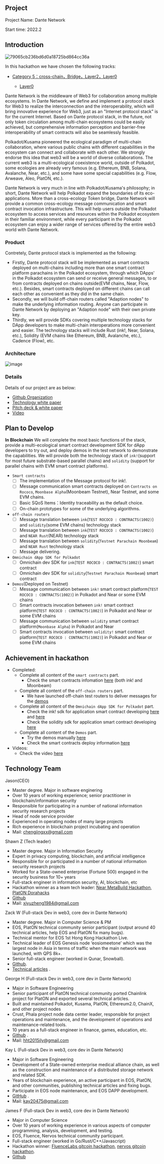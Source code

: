 ## Project

Project Name: Dante Network

Start time: 2022.2

## Introduction

![79065cb236bd6d0a18725bd864cc36a](https://user-images.githubusercontent.com/83746881/169981478-dd274207-a0ee-48a5-bdc1-94e46f938766.png)

In this hackathon we have chosen the following tracks:
* [Category 5：cross-chain，Bridge，Layer2，Layer0](https://github.com/ParityAsia/hackathon-2022-summer/blob/main/docs/categories-en.md#category-5-cross-chain-bridge-layer2-layer0)
  
  * [Layer0](https://github.com/ParityAsia/hackathon-2022-summer/blob/main/docs/categories-en.md#layer0)

Dante Network is the middleware of Web3 for collaboration among multiple ecosystems.  In Dante Network, we define and implement a protocol stack for Web3 to realize the interconnection and the interoperability, which will bring innovative experience for Web3, just as an "Internet protocol stack" is for the current Internet. Based on Dante protocol stack, in the future, not only token circulation among multi-chain ecosystems could be easily achieved, but comprehensive information perception and barrier-free interoperability of smart contracts will also be seamlessly feasible. 

Polkadot/Kusama pioneered the ecological paradigm of multi-chain collaboration, where various public chains with different capabilities in the ecosystem can connect and collaborate with each other. We strongly endorse this idea that web3 will be a world of diverse collaborations. The current web3 is a multi-ecological coexistence world, outside of Polkadot, some ecologies are already very famous (e.g. Ethereum, BNB, Solana, Avalanche, Near, etc.), and some have some special capabilities (e.g. Flow, Arweave, Aleo, PlatON, etc.).

Dante Network is very much in line with Polkadot/Kusama's philosophy; in short, Dante Network will help Polkadot expand the boundaries of its eco-applications. More than a cross-ecology Token bridge, Dante Network will provide a common cross-ecology message communication and smart contract invocation infrastructure. This will help users outside the Polkadot ecosystem to access services and resources within the Polkadot ecosystem in their familiar environment, while every participant in the Polkadot ecosystem can enjoy a wider range of services offered by the entire web3 world with Dante Network.

### Product
Contretely, Dante protocol stack is implemented as the following:

* Firstly, Dante protocol stack will be implemented as smart contracts deployed on multi-chains including more than one smart contract platform parachains in the Polkadot ecosystem, through which DApps' in the Polkadot ecosystem can send or receive general messages, to or from contracts deployed on chains outside(EVM chains, Near, Flow, etc.). Besides, smart contracts deployed on different chains can call each other as convenient as they did in the same chain.
* Secondly, we will build off-chain routers called "Adaption nodes" to make the underlying information routing. Anyone can participate in Dante Network by deploying an "Adaption node" with their own private key.
* Thirdly, we will provide SDKs covering multiple technology stacks for DApp developers to make multi-chain interoperations more convenient and easier. The technology stacks will include Rust (ink!, Near, Solana, etc.), Solidity (EVM chains like Ethereum, BNB, Avalanche, etc.), Cadence (Flow), etc.

### Architecture
![image](https://user-images.githubusercontent.com/83746881/174229468-cfbddd60-fb31-4477-bbd8-9f4e99ccc81e.png)

### Details
Details of our project are as below: 
* [Github Organization](https://github.com/dantenetwork)
* [Technology white paper](https://github.com/dantenetwork/Pitch-Deck/blob/main/Dante%20Network%EF%BC%9AThe%20_Internet%20protocol%20stack_%20of%20Web3.pdf)
* [Pitch deck  & white paper](https://github.com/dantenetwork/Pitch-Deck/blob/main/Dante%20Pitch%20Deck.pdf)
* [Video](https://youtu.be/_JYxEMSPkpM)

## Plan to Develop

**In Blockchain**
We will complete the most basic functions of the stack, provide a multi-ecological smart contract development SDK for dApp developers to try out, and deploy demos in the test network to demonstrate the capabilities. We will provide both the technology stack of `ink!`(support for most future substrate-based parallel chains) and `solidity` (support for parallel chains with EVM smart contract platforms).

- `Smart contracts`
  - [ ] The implementation of the Message protocol for ink!.
  - [ ] Message communication smart contracts deployed on `Contracts on Rococo`, `Moonbase Alpha`(Moonbeam Testnet), Near Testnet, and some EVM chains.
  - [ ] Basic SQoS Items：Identity traceability as the default choice.
  - [ ] On-chain prototypes for some of the underlying algorithms.
- `off-chain routers` 
  - [ ] Message translation between `ink`(`TEST ROCOCO : CONTRACTS(1002)`) and `solidity`(some EVM chains) technology stack
  - [ ] Message translation between `ink`(`TEST ROCOCO : CONTRACTS(1002)`) and `NEAR Rust`(NEAR) technology stack
  - [ ] Message translation between `solidity`(`Testnet Parachain Moonbeam`) and `NEAR Rust` technology stack
  - [ ] Message delivering.
- `Omnichain dApp SDK for Polkadot`
  - [ ] Omnichain dev SDK for `ink`(`TEST ROCOCO : CONTRACTS(1002)`) smart contract
  - [ ] Omnichain dev SDK for `solidity`(`Testnet Parachain Moonbeam`) smart contract
- `Demos`(Deployed on Testnet)
  - [ ] Message communication between `ink!` smart contract platform(`TEST ROCOCO : CONTRACTS(1002)`) in Polkadot and Near or some EVM chains
  - [ ] Smart contracts invocation between `ink!` smart contract platform(`TEST ROCOCO : CONTRACTS(1002)`) in Polkadot and Near or some EVM chains
  - [ ] Message communication between `solidity` smart contract platform(`Moonbase Alpha`) in Polkadot and Near
  - [ ] Smart contracts invocation between `solidity!` smart contract platform(`TEST ROCOCO : CONTRACTS(1002)`) in Polkadot and Near or some EVM chains

## Achievement in hackathon
- Completed:
  - Complete all content of the `smart contracts` part.
    - Check the smart contracts infomation [here](./src/README.md) (both ink! and Moonbeam)
  - Complete all content of the `off-chain routers` part.
    - We have launched off-chain test routers to deliver messages for the [demos](./docs/interoperation-demo/)
  - Complete all content of the `Omnichain dApp SDK for Polkadot` part.
    - Check the ink! sdk for application smart contract developing [here](./src/ink!/ink-sdk/) and [here](./src/ink!/message-ink/)
    - Check the solidity sdk for application smart contract developing [here](./src/Moonbeam/sc-dev-solidity-sdk/)
  - Complete all content of the `Demos` part.
    - Try the demos manually [here](./docs/interoperation-demo/)
    - Check the smart contracts deploy information [here](./docs/README.md)
- Videos:
  - Check the video [here](./docs/README.md)


## Technology Team
Jason(CEO)
* Master degree. Major in software enginering
* Over 10 years of working experience; senior practitioner in blockchain/information security
* Responsible for participating in a number of national information security research projects
* Head of node service provider
* Experienced in operating nodes of many large projects
* Rich experience in blockchain project incubating and operation
* Mail: chengjingxx@gmail.com

Shawn Z (Tech leader)
* Master degree. Major in Information Security
* Expert in privacy computing, blockchain, and artificial intelligence
* Responsible for or participated in a number of national information security research projects
* Worked for a State-owned enterprise (Fortune 500) engaged in the security business for 10+ years
* Full-stack engineer in information security, AI, blockchain, etc
* Hackathon winner as a team tech leader: [Near MetaBuild Hackathon](https://devpost.com/software/universal-trusted-cross-chain-bridge ), [PlatON Dorahacks](https://forum.latticex.foundation/t/topic/5676 )
* [Github](https://github.com/xiyu1984) 
* Mail: xiyuzheng1984@gmail.com

Zack W (Full-stack Dev in web3, core dev in Dante Network)
* Master degree. Major in Computer Science & PM
* EOS, PlatON technical community senior participant (output around 40 technical articles, help EOS and PlatON fix many bugs).
* Technical mentor for EOS 1st Hong Kong Hackathon Live.
* Technical leader of EOS Genesis node ‘eosiomeetone’ which was the largest node in Asia in terms of traffic when the main network was launched, with QPS 8k+.
* Senior full-stack engineer (worked in Qunar, Snowball).
* [Github](https://github.com/wuyahuang).
* [Technical articles](https://github.com/meet-one/documentation) .

George H (Full-stack Dev in web3, core dev in Dante Network)
* Major in Software Engineering
* Senior participant of PlatON technical community ported Chainlink project for PlatON and exported several technical articles.
* Built and maintained Polkadot, Kusama, PlatON, Ethereum2.0, ChainX, and other project nodes
* Crust, Phala project node data center leader, responsible for project operations and maintenance, and the development of operations and maintenance-related tools.
* 10 years as a full-stack engineer in finance, games, education, etc.
* [Github](https://github.com/virgil2019) .
* Mail: hht2015ily@gmail.com

Kay L (Full-stack Dev in web3, core dev in Dante Network)
* Major in Software Engineering
* Development of a State-owned enterprise medical alliance chain, as well as the construction and maintenance of a distributed storage network and related SDK.
* Years of blockchain experience, an active participant in EOS, PlatON, and other communities, publishing technical articles and fixing bugs.
* Participate in EOS node maintenance, and EOS DAPP development.
* [GitHub](https://github.com/kay404) .
* Mail: kay20475@gmail.com

James F (Full-stack Dev in web3, core dev in Dante Network)
* Major in Computer Science
* Over 10 years of working experience in various aspects of computer programming, analysis, development, and testing.
* EOS, Fluence, Nervos technical community participant.
* Full-stack engineer (worked in Go/Rust/C++/Javascript)
* Hackathon winner: [FluenceLabs gitcoin hackathon](https://gitcoin.co/issue/fluencelabs/sovereign-data-hackathon/1/100026738 ), [nervos gitcoin hackathon](https://www.nervos.org/blog/nervos-gitcoin-hackathon-winners-announced ).
* [Github](https://github.com/fsy412) 
